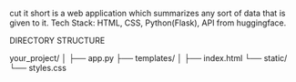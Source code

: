 cut it short is a web application which summarizes any sort of data that is given to it.
Tech Stack: HTML, CSS, Python(Flask), API from huggingface.

DIRECTORY STRUCTURE

your_project/
│
├── app.py
├── templates/
│   ├── index.html
└── static/
    └── styles.css
